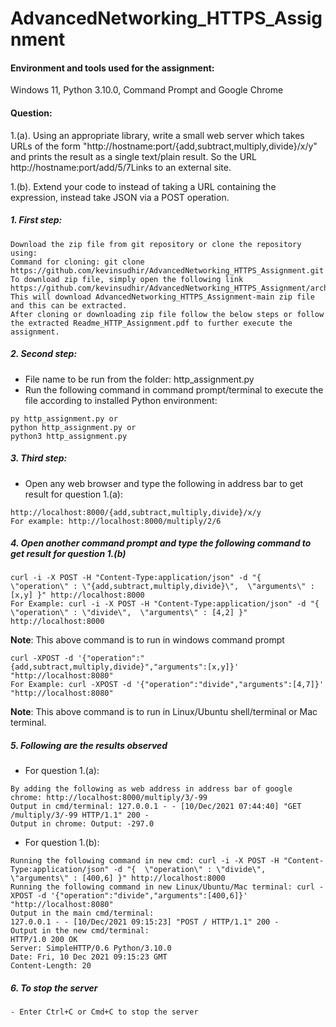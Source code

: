 # AdvancedNetworking_HTTPS_Assignment

#### Environment and tools used for the assignment:
Windows 11, Python 3.10.0, Command Prompt and Google Chrome

#### Question: 
1.(a). Using an appropriate library, write a small web server which takes URLs of the form "http://hostname:port/{add,subtract,multiply,divide}/x/y" and prints the result as a single text/plain result.  So the URL http://hostname:port/add/5/7Links to an external site. 

1.(b). Extend your code to instead of taking a URL containing the expression, instead take JSON via a POST operation.

##### 1. First step:
```
Download the zip file from git repository or clone the repository using:
Command for cloning: git clone https://github.com/kevinsudhir/AdvancedNetworking_HTTPS_Assignment.git
To download zip file, simply open the following link https://github.com/kevinsudhir/AdvancedNetworking_HTTPS_Assignment/archive/refs/heads/main.zip
This will download AdvancedNetworking_HTTPS_Assignment-main zip file and this can be extracted.
After cloning or downloading zip file follow the below steps or follow the extracted Readme_HTTP_Assignment.pdf to further execute the assignment.
```

##### 2. Second step:
- File name to be run from the folder: http_assignment.py
- Run the following command in command prompt/terminal to execute the file according to installed Python environment:
```
py http_assignment.py or 
python http_assignment.py or 
python3 http_assignment.py
```

##### 3. Third step:
- Open any web browser and type the following in address bar to get result for question 1.(a):
```
http://localhost:8000/{add,subtract,multiply,divide}/x/y
For example: http://localhost:8000/multiply/2/6
```

##### 4. Open another command prompt and type the following command to get result for question 1.(b)
```
curl -i -X POST -H "Content-Type:application/json" -d "{  \"operation\" : \"{add,subtract,multiply,divide}\",  \"arguments\" : [x,y] }" http://localhost:8000
For Example: curl -i -X POST -H "Content-Type:application/json" -d "{  \"operation\" : \"divide\",  \"arguments\" : [4,2] }" http://localhost:8000
```
**Note**: This above command is to run in windows command prompt
```
curl -XPOST -d '{"operation":"{add,subtract,multiply,divide}","arguments":[x,y]}' "http://localhost:8080"
For Example: curl -XPOST -d '{"operation":"divide","arguments":[4,7]}' "http://localhost:8080"
```
**Note**: This above command is to run in Linux/Ubuntu shell/terminal or Mac terminal.

##### 5. Following are the results observed
- For question 1.(a):
```
By adding the following as web address in address bar of google chrome: http://localhost:8000/multiply/3/-99
Output in cmd/terminal: 127.0.0.1 - - [10/Dec/2021 07:44:40] "GET /multiply/3/-99 HTTP/1.1" 200 -
Output in chrome: Output: -297.0
```
- For question 1.(b):
```
Running the following command in new cmd: curl -i -X POST -H "Content-Type:application/json" -d "{  \"operation\" : \"divide\",  \"arguments\" : [400,6] }" http://localhost:8000
Running the following command in new Linux/Ubuntu/Mac terminal: curl -XPOST -d '{"operation":"divide","arguments":[400,6]}' "http://localhost:8080"
Output in the main cmd/terminal: 
127.0.0.1 - - [10/Dec/2021 09:15:23] "POST / HTTP/1.1" 200 -
Output in the new cmd/terminal: 
HTTP/1.0 200 OK
Server: SimpleHTTP/0.6 Python/3.10.0
Date: Fri, 10 Dec 2021 09:15:23 GMT
Content-Length: 20
```
##### 6. To stop the server
```
- Enter Ctrl+C or Cmd+C to stop the server
```